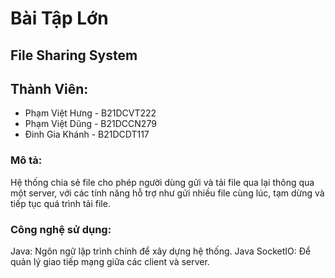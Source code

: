 # Bài Tập Lớn

## File Sharing System

## Thành Viên:
  - Phạm Việt Hưng - B21DCVT222
  - Phạm Việt Dũng - B21DCCN279
  - Đinh Gia Khánh - B21DCDT117

### Mô tả: 

Hệ thống chia sẻ file cho phép người dùng gửi và tải file qua lại thông qua một server, với các tính năng hỗ trợ như gửi nhiều file cùng lúc, tạm dừng và tiếp tục quá trình tải file.

### Công nghệ sử dụng:

Java: Ngôn ngữ lập trình chính để xây dựng hệ thống.
Java SocketIO: Để quản lý giao tiếp mạng giữa các client và server.
